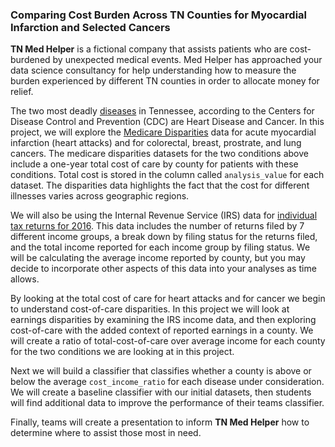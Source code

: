 ### Comparing Cost Burden Across TN Counties for Myocardial Infarction and Selected Cancers

**TN Med Helper** is a fictional company that assists patients who are cost-burdened by unexpected medical events. Med Helper has approached your data science consultancy for help understanding how to measure the burden experienced by different TN counties in order to allocate money for relief.

The two most deadly [diseases](https://www.cdc.gov/nchs/pressroom/states/tennessee/tennessee.htm) in Tennessee, according to the Centers for Disease Control and Prevention (CDC) are Heart Disease and Cancer. In this project, we will explore the [Medicare Disparities](https://data.cms.gov/mapping-medicare-disparities) data for acute myocardial infarction (heart attacks) and for colorectal, breast, prostrate, and lung cancers. The medicare disparities datasets for the two conditions above include a one-year total cost of care by county for patients with these conditions. Total cost is stored in the column called `analysis_value` for each dataset. The disparities data highlights the fact that the cost for different illnesses varies across geographic regions.

We will also be using the Internal Revenue Service (IRS) data for [individual tax returns for 2016](https://www.irs.gov/statistics/soi-tax-stats-individual-income-tax-return-form-1040-statistics). This data includes the number of returns filed by 7 different income groups, a break down by filing status for the returns filed, and the total income reported for each income group by filing status. We will be calculating the average income reported by county, but you may decide to incorporate other aspects of this data into your analyses as time allows.  

By looking at the total cost of care for heart attacks and for cancer we begin to understand cost-of-care disparities. In this project we will look at earnings disparities by examining the IRS income data, and then exploring cost-of-care with the added context of reported earnings in a county. We will create a ratio of total-cost-of-care over average income for each county for the two conditions we are looking at in this project.

Next we will build a classifier that classifies whether a county is above or below the average `cost_income_ratio` for each disease under consideration. We will create a baseline classifier with our initial datasets, then students will find additional data to improve the performance of their teams classifier.  

Finally, teams will create a presentation to inform **TN Med Helper** how to determine where to assist those most in need.

